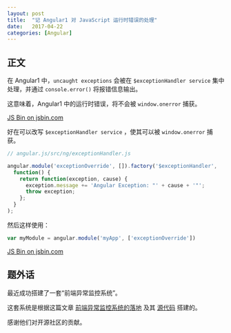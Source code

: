 ```yaml
---
layout: post
title:  "记 Angular1 对 JavaScript 运行时错误的处理"
date:   2017-04-22
categories: [Angular]
---
```


## 正文

在 Angular1 中，`uncaught exceptions` 会被在 `$exceptionHandler service` 集中处理，并通过 `console.error()` 将报错信息输出。

这意味着，Angular1 中的运行时错误，将不会被 `window.onerror` 捕获。

<a class="jsbin-embed" href="http://jsbin.com/xulofuc/embed?html,console,output">JS Bin on jsbin.com</a><script src="http://static.jsbin.com/js/embed.min.js?3.41.10"></script>

好在可以改写 `$exceptionHandler service` ，使其可以被 `window.onerror` 捕获。

```js
// angular.js/src/ng/exceptionHandler.js

angular.module('exceptionOverride', []).factory('$exceptionHandler',
  function() {
    return function(exception, cause) {
      exception.message += 'Angular Exception: "' + cause + '"';
      throw exception;
    };
  }
);
```

然后这样使用：

```js
var myModule = angular.module('myApp', ['exceptionOverride'])
```

<a class="jsbin-embed" href="http://jsbin.com/kirodox/embed?html,console,output">JS Bin on jsbin.com</a><script src="http://static.jsbin.com/js/embed.min.js?3.41.10"></script>

## 题外话

最近成功搭建了一套“前端异常监控系统”。

这套系统是根据这篇文章 [前端异常监控系统的落地](https://zhuanlan.zhihu.com/p/26085642) 
及其 [源代码](https://github.com/gomeplusFED/GER) 搭建的。
 
感谢他们对开源社区的贡献。

